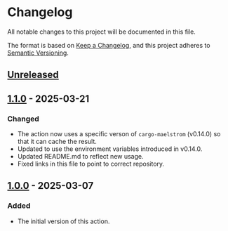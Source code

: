# Changelog

All notable changes to this project will be documented in this file.

The format is based on [Keep a Changelog](https://keepachangelog.com/en/1.0.0/),
and this project adheres to [Semantic Versioning](https://semver.org/spec/v2.0.0.html).

## [Unreleased]

## [1.1.0] - 2025-03-21
### Changed
- The action now uses a specific verson of `cargo-maelstrom` (v0.14.0) so that
  it can cache the result.
- Updated to use the environment variables introduced in v0.14.0.
- Updated README.md to reflect new usage.
- Fixed links in this file to point to correct repository.

## [1.0.0] - 2025-03-07
### Added
- The initial version of this action.

[unreleased]: https://github.com/maelstrom-software/maelstrom-go-test-action/compare/v1.1.0...HEAD
[1.1.0]: https://github.com/maelstrom-software/maelstrom-go-test-action/compare/v1.0.0...v1.1.0
[1.0.0]: https://github.com/maelstrom-software/maelstrom-go-test-action/releases/tag/v1.0.0
